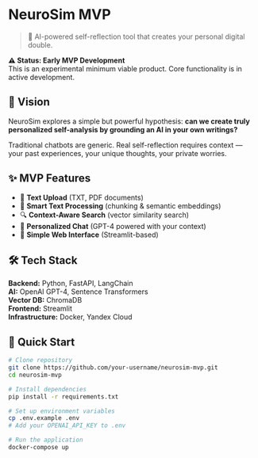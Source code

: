 # NeuroSim MVP

> 🧠 AI-powered self-reflection tool that creates your personal digital double.

**⚠️ Status: Early MVP Development**  
This is an experimental minimum viable product. Core functionality is in active development.

## 🎯 Vision

NeuroSim explores a simple but powerful hypothesis: **can we create truly personalized self-analysis by grounding an AI in your own writings?**

Traditional chatbots are generic. Real self-reflection requires context — your past experiences, your unique thoughts, your private worries.

## ✨ MVP Features

- 📁 **Text Upload** (TXT, PDF documents)
- 🧩 **Smart Text Processing** (chunking & semantic embeddings) 
- 🔍 **Context-Aware Search** (vector similarity search)
- 💬 **Personalized Chat** (GPT-4 powered with your context)
- 🎯 **Simple Web Interface** (Streamlit-based)

## 🛠 Tech Stack

**Backend:** Python, FastAPI, LangChain  
**AI:** OpenAI GPT-4, Sentence Transformers  
**Vector DB:** ChromaDB  
**Frontend:** Streamlit  
**Infrastructure:** Docker, Yandex Cloud

## 🚀 Quick Start

```bash
# Clone repository
git clone https://github.com/your-username/neurosim-mvp.git
cd neurosim-mvp

# Install dependencies
pip install -r requirements.txt

# Set up environment variables
cp .env.example .env
# Add your OPENAI_API_KEY to .env

# Run the application
docker-compose up
